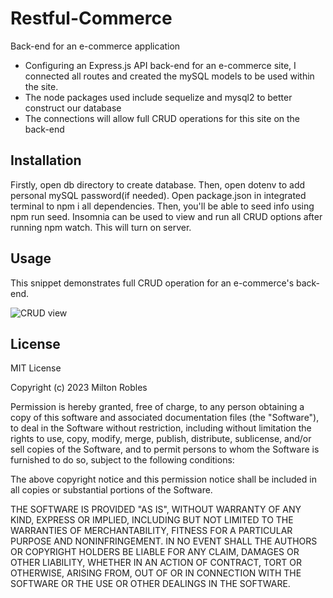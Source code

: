 # Restful-Commerce
Back-end for an e-commerce application


- Configuring an Express.js API back-end for an e-commerce site, I connected all routes and created the mySQL models to be used within the site.
- The node packages used include sequelize and mysql2 to better construct our database 
- The connections will allow full CRUD operations for this site on the back-end



## Installation
Firstly, open db directory to create database. Then,  open dotenv to add personal mySQL password(if needed). 
Open package.json in integrated terminal to npm i all dependencies. Then, you'll be able to seed info using npm run seed. Insomnia can be used to view and run all CRUD options after running npm watch. This will turn on server.
## Usage

This snippet demonstrates full CRUD operation for an e-commerce's back-end.

    
  ![CRUD view](./Untitled_%20Jun%2015%2C%202023%2011_39%20PM.gif)
    


## License

MIT License

Copyright (c) 2023 Milton Robles

Permission is hereby granted, free of charge, to any person obtaining a copy
of this software and associated documentation files (the "Software"), to deal
in the Software without restriction, including without limitation the rights
to use, copy, modify, merge, publish, distribute, sublicense, and/or sell
copies of the Software, and to permit persons to whom the Software is
furnished to do so, subject to the following conditions:

The above copyright notice and this permission notice shall be included in all
copies or substantial portions of the Software.

THE SOFTWARE IS PROVIDED "AS IS", WITHOUT WARRANTY OF ANY KIND, EXPRESS OR
IMPLIED, INCLUDING BUT NOT LIMITED TO THE WARRANTIES OF MERCHANTABILITY,
FITNESS FOR A PARTICULAR PURPOSE AND NONINFRINGEMENT. IN NO EVENT SHALL THE
AUTHORS OR COPYRIGHT HOLDERS BE LIABLE FOR ANY CLAIM, DAMAGES OR OTHER
LIABILITY, WHETHER IN AN ACTION OF CONTRACT, TORT OR OTHERWISE, ARISING FROM,
OUT OF OR IN CONNECTION WITH THE SOFTWARE OR THE USE OR OTHER DEALINGS IN THE
SOFTWARE.
